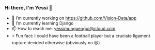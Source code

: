 ### Hi there, I'm Yessi 👋

- 🔭 I’m currently working on https://github.com/Vision-Data/app
- 🌱 I’m currently learning Django 
- 📫 How to reach me: yessimunguengui@icloud.com
- ⚡ Fun fact: I could have been a football player but a cruciate ligament rupture decided otherwise (obviously no 😆)

